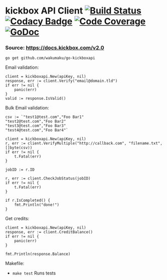 # kickbox API Client [![Build Status](https://travis-ci.org/wakumaku/go-kickboxapi.svg?branch=master)](https://travis-ci.org/wakumaku/go-kickboxapi) [![Codacy Badge](https://api.codacy.com/project/badge/Grade/9b66f7d42dcb413bbf96f8f4d1471020)](https://www.codacy.com/app/wakumaku/go-kickboxapi?utm_source=github.com&amp;utm_medium=referral&amp;utm_content=wakumaku/go-kickboxapi&amp;utm_campaign=Badge_Grade) [![Code Coverage](https://scrutinizer-ci.com/g/wakumaku/go-kickboxapi/badges/coverage.png?b=master)](https://scrutinizer-ci.com/g/wakumaku/go-kickboxapi/?branch=master) [![GoDoc](https://godoc.org/github.com/wakumaku/go-kickboxapi?status.svg)](https://godoc.org/github.com/wakumaku/go-kickboxapi)
### Source: https://docs.kickbox.com/v2.0

```
go get github.com/wakumaku/go-kickboxapi
```

Email validation:
```
client = kickboxapi.New(apiKey, nil)
response, err := client.Verify("email@domain.tld")
if err != nil {
    panic(err)
}
valid := response.IsValid()
```

Bulk Email validation:
```
csv := `"test1@test.com","Foo Bar1"
"test2@test.com","Foo Bar2"
"test3@test.com","Foo Bar3"
"test4@test.com","Foo Bar4"`

client = kickboxapi.New(apiKey, nil)
r, err := client.VerifyMultiple("http://callback.com", "filename.txt", []byte(csv))
if err != nil {
    t.Fatal(err)
}

jobID := r.ID

r, err := client.CheckJobStatus(jobID)
if err != nil {
    t.Fatal(err)
}

if r.IsCompleted() {
    fmt.Println("done!")
}
```

Get credits:
```
client = kickboxapi.New(apiKey, nil)
response, err := client.CreditBalance()
if err != nil {
    panic(err)
}

fmt.Println(response.Balance)
```

Makefile:
* `make test` Runs tests
